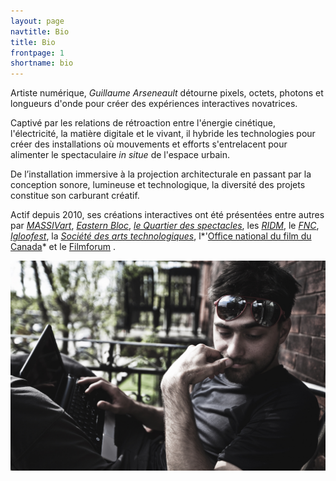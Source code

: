 ```yaml
---
layout: page
navtitle: Bio
title: Bio
frontpage: 1
shortname: bio
---
```


Artiste numérique, *Guillaume Arseneault* détourne pixels, octets, photons et longueurs d'onde pour créer des expériences interactives novatrices.

Captivé par les relations de rétroaction entre l'énergie cinétique, l'électricité, la matière digitale et le vivant, il hybride les technologies pour créer des installations où mouvements et efforts s'entrelacent pour alimenter le spectaculaire *in situe* de l'espace urbain.

De l’installation immersive à la projection architecturale en passant par la conception sonore, lumineuse et technologique, la diversité des projets constitue son carburant créatif.

Actif depuis 2010,  ses créations interactives ont été présentées entre autres par *[MASSIVart](http://massivart.ca)*,  *[Eastern Bloc](http://www.easternbloc.ca)*, *[le Quartier des spectacles](http://www.quartierdesspectacles.com/fr/)*, les *[RIDM](http://www.ridm.qc.ca/fr)*, le *[FNC](http://www.nouveaucinema.ca/#/)*, *[Igloofest](http://igloofest.ca)*, la *[Société des arts technologiques](http://sat.qc.ca)*, l*'[Office national du film du Canada](https://www.onf.ca)* et le [Filmforum](http://www.filmforumfestival.it/) .

![](gllmPatio.jpg)
